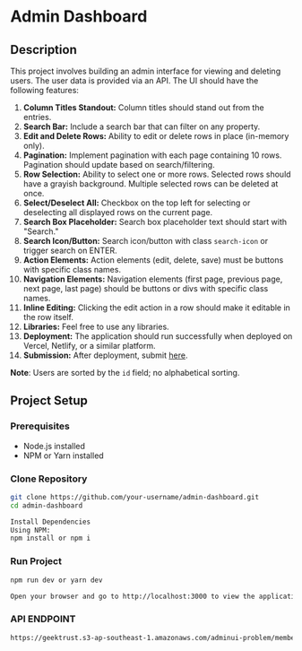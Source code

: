 # Admin Dashboard

## Description

This project involves building an admin interface for viewing and deleting users. The user data is provided via an API. The UI should have the following features:

1. **Column Titles Standout:** Column titles should stand out from the entries.
2. **Search Bar:** Include a search bar that can filter on any property.
3. **Edit and Delete Rows:** Ability to edit or delete rows in place (in-memory only).
4. **Pagination:** Implement pagination with each page containing 10 rows. Pagination should update based on search/filtering.
5. **Row Selection:** Ability to select one or more rows. Selected rows should have a grayish background. Multiple selected rows can be deleted at once.
6. **Select/Deselect All:** Checkbox on the top left for selecting or deselecting all displayed rows on the current page.
7. **Search Box Placeholder:** Search box placeholder text should start with "Search."
8. **Search Icon/Button:** Search icon/button with class `search-icon` or trigger search on ENTER.
9. **Action Elements:** Action elements (edit, delete, save) must be buttons with specific class names.
10. **Navigation Elements:** Navigation elements (first page, previous page, next page, last page) should be buttons or divs with specific class names.
11. **Inline Editing:** Clicking the edit action in a row should make it editable in the row itself.
12. **Libraries:** Feel free to use any libraries.
13. **Deployment:** The application should run successfully when deployed on Vercel, Netlify, or a similar platform.
14. **Submission:** After deployment, submit [here](https://forms.gle/XAhSahQMFBayF6gq7).

**Note**: Users are sorted by the `id` field; no alphabetical sorting.

## Project Setup

### Prerequisites

- Node.js installed
- NPM or Yarn installed

### Clone Repository

```bash
git clone https://github.com/your-username/admin-dashboard.git
cd admin-dashboard

Install Dependencies
Using NPM:
npm install or npm i
```

### Run Project

```bash
npm run dev or yarn dev

Open your browser and go to http://localhost:3000 to view the application.
```
### API ENDPOINT
```bash
https://geektrust.s3-ap-southeast-1.amazonaws.com/adminui-problem/members.json
```




